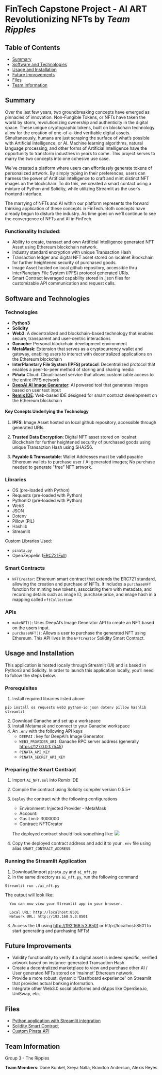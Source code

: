 # FinTech Capstone Project - AI ART Revolutionizing NFTs by *Team Ripples*

## Table of Contents
* [Summary](#summary)
* [Software and Technologies](#software-and-technologies-used)
* [Usage and Installation](#usage-and-installation)
* [Future Improvements](future-improvements)
* [Files](#files)
* [Team Information](#team-information)

## Summary

Over the last few years, two groundbreaking concepts have emerged as pinnacles of innovation. Non-Fungible Tokens, or NFTs have taken the world by storm, revolutionizing ownership and authenticity in the digital space. These unique cryptographic tokens, built on blockchain technology allow for the creation of one-of-a-kind verifiable digital assets. Simultaneously, humans are just scraping the surface of what’s possible with Artificial Intelligence, or AI. Machine learning algorithms, natural language processing, and other forms of Artificial Intelligence have the opportunity to transform industries in years to come. This project serves to marry the two concepts into one cohesive use case. 

We’ve created a platform where users can effortlessly generate tokens of personalized artwork. By simply typing in their preferences, users can harness the power of Artificial Intelligence to craft and mint distinct NFT images on the blockchain. To do this, we created a  smart contact using a mixture of Python and Solidity, while utilizing Streamlit as the user’s frontend interface. 
 
The marrying of NFTs and AI within our platform represents the forward thinking application of these concepts in FinTech. Both concepts have already begun to disturb the industry. As time goes on we’ll continue to see the convergence of NFTs and AI in FinTech. 

### Functionality Included:
- Ability to create, transact and own Artificial Intelligence generated NFT Asset using Ethereum blockchain network.
- Industry standard encryption with unique Transaction Hash
- Transaction ledger and digital NFT asset stored on localnet Blockchain for further heightened security of purchased goods.
- Image Asset hosted on local github repository, accessible thru InterPlanetary File System (IPFS) protocol generated URIs.
- Smart Contract leveraged capability stored in .json files for customizable API communication and request calls.


## Software and Technologies

### Technologies
- **Python3**
- **Solidity**
- **Web3**: A decentralized and blockchain-based technology that enables secure, transparent and user-centric interactions
- **Ganache**: Personal blockchain development environment
- **MetaMask**: Extension that serves as a cryptocurrency wallet and gateway, enabling users to interact with decentralized applications on the Ethereum blockchain
- **InterPlanetary File System (IPFS) protocol**: Decentralized protocol that enables a peer-to-peer method of storing and sharing media
- **Piñata** Cloud: Cloud-based service that allows customizable access to the entire IPFS network
- **[DeepAI AI Image Generator](https://deepai.org/machine-learning-model/text2img)**: AI powered tool that generates images based on user text input
- **[Remix IDE](https://remix.ethereum.org)**: Web-based IDE designed for smart contract development on the Ethereum blockchain

#### Key Conepts Underlying the Technology 
1. **IPFS**: Image Asset hosted on local github repository, accessible through generated URIs.

2. **Trusted Data Encryption**: Digital NFT asset stored on localnet Blockchain for further heightened security of purchased goods using unique Transaction Hash using SHA256.

3. **Payable & Transactable**: Wallet Addresses must be valid payable Ethereum wallets to purchase user / AI generated images; No purchase needed to generate "free" NFT artwork.


### Libraries
- OS (pre-loaded with Python)
- Requests (pre-loaded with Python)
- PythonIO (pre-loaded with Python)
- Web3
- JSON
- Dotenv
- Pillow (PIL)
- Hashlib
- Streamlit

Custom Libraries Used:
- `pinata.py`
- OpenZeppelin ([ERC721Full]((https://github.com/OpenZeppelin/openzeppelin-contracts/blob/release-v2.5.0/contracts/token/ERC721/ERC721Full.sol)))

### Smart Contracts

- `NFTCreator`: Ethereum smart contract that extends the ERC721 standard, allowing the creation and purchase of NFTs. It includes a `purchaseNFT` function for minting new tokens, associating them with metadata, and recording details such as image ID, purchase price, and image hash in a mapping called `nftCollection`.

### APIs
- `makeNFT()`: Uses DeepAI’s Image Generator API to create an NFT based on the users input.
- `purchaseNFT()`: Allows a user to purchase the generated NFT using Ethereum. This API lives in the `NFTCreator` Solidity Smart Contract.

## Usage and Installation

This application is hosted locally through Streamlit (UI) and is based in Python3 and Solidity. In order to launch this application locally, you’ll need to follow the steps below.

### Prerequisites

1. Install required libraries listed above

```
pip install os requests web3 python-io json dotenv pillow hashlib streamlit
```

2. Download Ganache and set up a workspace 
3. Install Metamask and connect to your Ganache workspace
4. An `.env` with the following API keys
    - `DEEPAI` : key for DeepAI’s Image Generator
    - `WEB3_PROVIDER_URI`: Ganache RPC server address (generally https://127.0.0.1:7545)
    - `PINATA_API_KEY`
    - `PINATA_SECRET_API_KEY`

### Preparing the Smart Contract
1. Import `AI_NFT.sol` into Remix IDE
2. Compile the contract using Solidity compiler version 0.5.5+
3. `Deploy` the contract with the following configurations
    - Environment: Injected Provider - MetaMask
    - Account: <Ganache account connected to MetaMask>
    - Gas Limit: 3000000
    - Contract: NFTCreator
	  
    The deployed contract should look something like: 
    ![](./Resources/sample_deployed_contract.png)

4. Copy the deployed contract address and add it to your `.env` file using alias `SMART_CONTRACT_ADDRESS`

### Running the Streamlit Application

1. Download/import `pinata.py` and `ai_nft.py` 
2. In the same directory as `ai_nft.py`, run the following command
  ```
  Streamlit run ./ai_nft.py
  ```

  The output will look like:

  ```
    You can now view your Streamlit app in your browser.

    Local URL: http://localhost:8501
    Network URL: http://192.168.5.3:8501
  ```

3. Access the UI using http://192.168.5.3:8501 or http://localhost:8501 to start generating and purchasing NFTs!


## Future Improvements

- Validity functionality to verify if a digital asset is indeed specific, verified artwork based on instance-generated Transaction Hash.
- Create a decentralized marketplace to view and purchase other AI / User generated NFTs stored on ‘mainnet’ Ethereum network.
- Provide a more robust, dynamic “Dashboard experience” on Streamlit that provides actual banking information.
- Integrate other Web3.0 social platforms and dApps like OpenSea.io, UniSwap, etc.
  

## Files
* [Python application with Streamlit integration](./project_files/ai_nft.py)
* [Solidity Smart Contract](./project_files/AI_NFT.sol)
* [Custom Pinata API](./project_files/pinata.py)

## Team Information
Group 3 - The Ripples

**Team Members**: Dane Kunkel, Sreya Nalla, Brandon Anderson, Alexis Reyes
